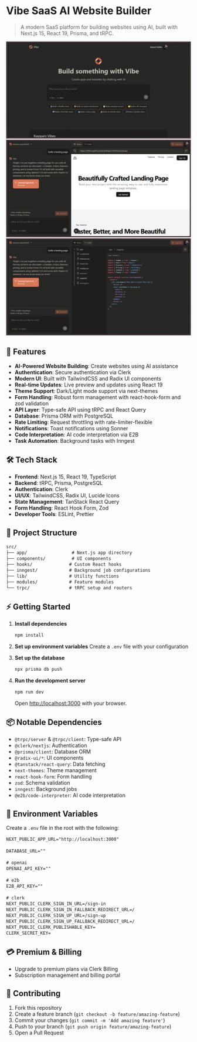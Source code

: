 # Vibe SaaS AI Website Builder

> A modern SaaS platform for building websites using AI, built with Next.js 15, React 19, Prisma, and tRPC.

![Application Screenshot](/preview/vibe-saas-ai-website-builder.png "Application Screenshot")
![Application Screenshot](/preview/vibe-saas-ai-website-builder-demo.png "Application Screenshot")
![Application Screenshot](/preview/vibe-saas-ai-website-builder-code.png "Application Screenshot")

## 🚀 Features

- **AI-Powered Website Building**: Create websites using AI assistance
- **Authentication**: Secure authentication via Clerk
- **Modern UI**: Built with TailwindCSS and Radix UI components
- **Real-time Updates**: Live preview and updates using React 19
- **Theme Support**: Dark/Light mode support via next-themes
- **Form Handling**: Robust form management with react-hook-form and zod validation
- **API Layer**: Type-safe API using tRPC and React Query
- **Database**: Prisma ORM with PostgreSQL
- **Rate Limiting**: Request throttling with rate-limiter-flexible
- **Notifications**: Toast notifications using Sonner
- **Code Interpretation**: AI code interpretation via E2B
- **Task Automation**: Background tasks with Inngest

## 🛠️ Tech Stack

- **Frontend**: Next.js 15, React 19, TypeScript
- **Backend**: tRPC, Prisma, PostgreSQL
- **Authentication**: Clerk
- **UI/UX**: TailwindCSS, Radix UI, Lucide Icons
- **State Management**: TanStack React Query
- **Form Handling**: React Hook Form, Zod
- **Developer Tools**: ESLint, Prettier

## 📂 Project Structure

```
src/
├── app/                 # Next.js app directory
├── components/          # UI components
├── hooks/              # Custom React hooks
├── inngest/            # Background job configurations
├── lib/                # Utility functions
├── modules/            # Feature modules
└── trpc/               # tRPC setup and routers
```

## ⚡ Getting Started

1. **Install dependencies**
   ```bash
   npm install
   ```

2. **Set up environment variables**
   Create a `.env` file with your configuration

3. **Set up the database**
   ```bash
   npx prisma db push
   ```

4. **Run the development server**
   ```bash
   npm run dev
   ```
   Open [http://localhost:3000](http://localhost:3000) with your browser.

## 📦 Notable Dependencies

- `@trpc/server` & `@trpc/client`: Type-safe API
- `@clerk/nextjs`: Authentication
- `@prisma/client`: Database ORM
- `@radix-ui/*`: UI components
- `@tanstack/react-query`: Data fetching
- `next-themes`: Theme management
- `react-hook-form`: Form handling
- `zod`: Schema validation
- `inngest`: Background jobs
- `@e2b/code-interpreter`: AI code interpretation

## 🔐 Environment Variables

Create a `.env` file in the root with the following:

```env
NEXT_PUBLIC_APP_URL="http://localhost:3000"

DATABASE_URL=""

# openai
OPENAI_API_KEY=""

# e2b
E2B_API_KEY=""

# clerk
NEXT_PUBLIC_CLERK_SIGN_IN_URL=/sign-in
NEXT_PUBLIC_CLERK_SIGN_IN_FALLBACK_REDIRECT_URL=/
NEXT_PUBLIC_CLERK_SIGN_UP_URL=/sign-up
NEXT_PUBLIC_CLERK_SIGN_UP_FALLBACK_REDIRECT_URL=/
NEXT_PUBLIC_CLERK_PUBLISHABLE_KEY=
CLERK_SECRET_KEY=

```

## 💳 Premium & Billing

- Upgrade to premium plans via Clerk Billing
- Subscription management and billing portal

## 🤝 Contributing

1. Fork this repository
2. Create a feature branch (`git checkout -b feature/amazing-feature`)
3. Commit your changes (`git commit -m 'Add amazing feature'`)
4. Push to your branch (`git push origin feature/amazing-feature`)
5. Open a Pull Request


